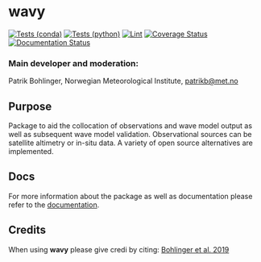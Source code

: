 # wavy

[![Tests (conda)](https://github.com/bohlinger/wavy/actions/workflows/python-conda-test.yml/badge.svg)](https://github.com/bohlinger/wavy/actions/workflows/python-conda-test.yml)
[![Tests (python)](https://github.com/bohlinger/wavy/actions/workflows/python.yml/badge.svg)](https://github.com/bohlinger/wavy/actions/workflows/python.yml)
[![Lint](https://github.com/bohlinger/wavy/actions/workflows/lint.yml/badge.svg)](https://github.com/bohlinger/wavy/actions/workflows/lint.yml)
[![Coverage Status](https://coveralls.io/repos/github/bohlinger/wavy/badge.svg?branch=master)](https://coveralls.io/github/bohlinger/wavy?branch=master)
[![Documentation Status](https://readthedocs.org/projects/wavyopen/badge/?version=latest)](https://wavyopen.readthedocs.io/en/latest/?badge=latest)

### Main developer and moderation:
Patrik Bohlinger, Norwegian Meteorological Institute, patrikb@met.no

## Purpose
Package to aid the collocation of observations and wave model output as well as subsequent wave model validation. Observational sources can be satellite altimetry or in-situ data. A variety of open source alternatives are implemented.

## Docs
For more information about the package as well as documentation please refer to the [documentation](https://wavyopen.readthedocs.io/en/latest/index.html).

## Credits
When using **wavy** please give credi by citing:
[Bohlinger et al. 2019](https://doi.org/10.1016/j.ocemod.2019.101404)
